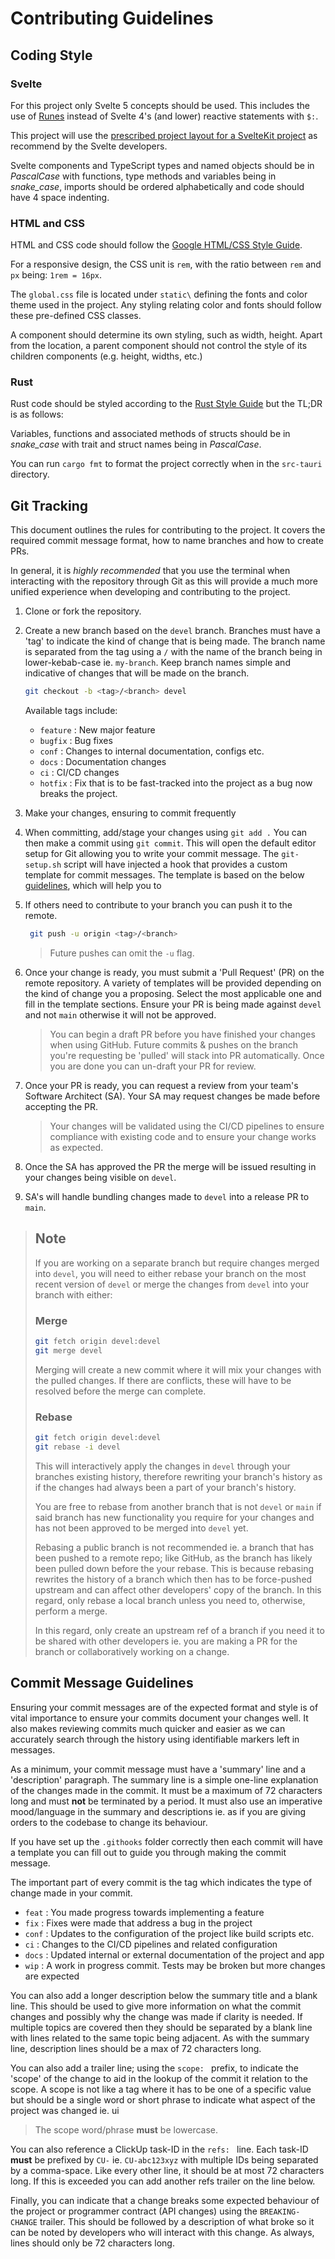 # Contributing Guidelines

## Coding Style

### Svelte

For this project only Svelte 5 concepts should be used. This includes the use of
[Runes](https://svelte.dev/docs/svelte/what-are-runes) instead of Svelte 4's (and lower)
reactive statements with `$:`.

This project will use the [prescribed project layout for a SvelteKit project](https://svelte.dev/docs/kit/project-structure)
as recommend by the Svelte developers.

Svelte components and TypeScript types and named objects should be in _PascalCase_ with
functions, type methods and variables being in _snake\_case_, imports should be ordered
alphabetically and code should have 4 space indenting.

### HTML and CSS
HTML and CSS code should follow the [Google HTML/CSS Style Guide](https://google.github.io/styleguide/htmlcssguide.html#CSS_Style_Rules).

For a responsive design, the CSS unit is `rem`, with the ratio between `rem` and `px` being: `1rem = 16px`.

The `global.css` file is located under `static\` defining the fonts and color theme used in the project. Any styling relating color and fonts should follow these pre-defined CSS classes.

A component should determine its own styling, such as width, height. Apart from the location, a parent component should not control the style of its children components (e.g. height, widths, etc.) 

### Rust

Rust code should be styled according to the [Rust Style Guide](https://doc.rust-lang.org/nightly/style-guide/)
but the TL;DR is as follows:

Variables, functions and associated methods of structs should be in _snake\_case_ with
trait and struct names being in _PascalCase_.

You can run `cargo fmt` to format the project correctly when in the `src-tauri` directory.

## Git Tracking

This document outlines the rules for contributing to the project. It covers the
required commit message format, how to name branches and how to create PRs.

In general, it is *highly recommended* that you use the terminal when interacting with
the repository through Git as this will provide a much more unified experience when
developing and contributing to the project.

1. Clone or fork the repository.
2. Create a new branch based on the `devel` branch.
   Branches must have a 'tag' to indicate the kind of change that is being made.
   The branch name is separated from the tag using a `/` with the name of the branch
   being in lower-kebab-case ie. `my-branch`. Keep branch names simple and indicative
   of changes that will be made on the branch.

   ```sh
   git checkout -b <tag>/<branch> devel
   ```

    Available tags include:

    - `feature` : New major feature
    - `bugfix`  : Bug fixes
    - `conf`    : Changes to internal documentation, configs etc.
    - `docs`    : Documentation changes
    - `ci`      : CI/CD changes
    - `hotfix`  : Fix that is to be fast-tracked into the project as a bug now breaks the project.

3. Make your changes, ensuring to commit frequently
4. When committing, add/stage your changes using `git add .` You can then make a commit
   using `git commit`. This will open the default editor setup for Git allowing you to
   write your commit message. The `git-setup.sh` script will have injected a hook that
   provides a custom template for commit messages. The template is based on the below
   [guidelines](#commit-message-guidelines), which will help you to
5. If others need to contribute to your branch you can push it to the remote.

   ```sh
    git push -u origin <tag>/<branch>
   ```
   > Future pushes can omit the `-u` flag.

6. Once your change is ready, you must submit a 'Pull Request' (PR) on the remote
   repository. A variety of templates will be provided depending on the kind of change
   you a proposing. Select the most applicable one and fill in the template sections.
   Ensure your PR is being made against `devel` and not `main` otherwise it will not be
   approved.

   > You can begin a draft PR before you have finished your changes when using GitHub.
   > Future commits & pushes on the branch you're requesting be 'pulled' will stack into
   > PR automatically. Once you are done you can un-draft your PR for review.

7. Once your PR is ready, you can request a review from your team's Software Architect
   (SA). Your SA may request changes be made before accepting the PR.

   > Your changes will be validated using the CI/CD pipelines to ensure compliance with
   > existing code and to ensure your change works as expected.

8. Once the SA has approved the PR the merge will be issued resulting in your
   changes being visible on `devel`.
9. SA's will handle bundling changes made to `devel` into a release PR to `main`.

> ## Note
>
> If you are working on a separate branch but require changes merged into `devel`, you
> will need to either rebase your branch on the most recent version of `devel` or merge
> the changes from `devel` into your branch with either:
>
> ### Merge
>
> ```sh
> git fetch origin devel:devel
> git merge devel
> ```
>
> Merging will create a new commit where it will mix your changes with the pulled
> changes. If there are conflicts, these will have to be resolved before the merge can
> complete.
>
> ### Rebase
>
> ```sh
> git fetch origin devel:devel
> git rebase -i devel
> ```
>
> This will interactively apply the changes in `devel` through your branches existing
> history, therefore rewriting your branch's history as if the changes had always been a
> part of your branch's history.
>
> You are free to rebase from another branch that is not `devel` or `main` if said branch
> has new functionality you require for your changes and has not been approved to be
> merged into `devel` yet.
>
> Rebasing a public branch is not recommended ie. a branch that has been pushed to a
> remote repo; like GitHub, as the branch has likely been pulled down before the your
> rebase. This is because rebasing rewrites the history of a branch which then has to be
> force-pushed upstream and can affect other developers' copy of the branch. In this
> regard, only rebase a local branch unless you need to, otherwise, perform a merge.
>
> In this regard, only create an upstream ref of a branch if you need it to be shared
> with other developers ie. you are making a PR for the branch or collaboratively working
> on a change.

## Commit Message Guidelines

Ensuring your commit messages are of the expected format and style is of vital importance
to ensure your commits document your changes well. It also makes reviewing commits much
quicker and easier as we can accurately search through the history using identifiable
markers left in messages.

As a minimum, your commit message must have a 'summary' line and a 'description'
paragraph. The summary line is a simple one-line explanation of the changes made in the
commit. It must be a maximum of 72 characters long and must **not** be terminated by a
period. It must also use an imperative mood/language in the summary and descriptions ie.
as if you are giving orders to the codebase to change its behaviour.

If you have set up the `.githooks` folder correctly then each commit will have a template
you can fill out to guide you through making the commit message.

The important part of every commit is the tag which indicates the type of change made in
your commit.

- `feat` : You made progress towards implementing a feature
- `fix`  : Fixes were made that address a bug in the project
- `conf` : Updates to the configuration of the project like build scripts etc.
- `ci`   : Changes to the CI/CD pipelines and related configuration
- `docs` : Updated internal or external documentation of the project and app
- `wip`  : A work in progress commit. Tests may be broken but more changes are expected

You can also add a longer description below the summary title and a blank line. This
should be used to give more information on what the commit changes and possibly why
the change was made if clarity is needed. If multiple topics are covered then they
should be separated by a blank line with lines related to the same topic being adjacent.
As with the summary line, description lines should be a max of 72 characters long.

You can also add a trailer line; using the `scope: ` prefix, to indicate the 'scope' of
the change to aid in the lookup of the commit it relation to the scope. A scope is not
like a tag where it has to be one of a specific value but should be a single word or
short phrase to indicate what aspect of the project was changed ie. ui

> The scope word/phrase **must** be lowercase.

You can also reference a ClickUp task-ID in the `refs: ` line. Each task-ID **must** be
prefixed by `CU-` ie. `CU-abc123xyz` with multiple IDs being separated by a comma-space.
Like every other line, it should be at most 72 characters long. If this is exceeded you
can add another refs trailer on the line below.

Finally, you can indicate that a change breaks some expected behaviour of the project
or programmer contract (API changes) using the `BREAKING-CHANGE` trailer. This should
be followed by a description of what broke so it can be noted by developers who will
interact with this change. As always, lines should only be 72 characters long.
